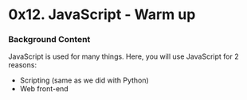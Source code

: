 # 0x12. JavaScript - Warm up


### Background Content
JavaScript is used for many things. Here, you will use JavaScript for 2 reasons:

 - Scripting (same as we did with Python)
 - Web front-end

